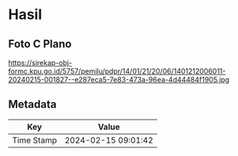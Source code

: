 # Hasil

## Foto C Plano

https://sirekap-obj-formc.kpu.go.id/5757/pemilu/pdpr/14/01/21/20/06/1401212006011-20240215-001827--e287eca5-7e83-473a-96ea-4d44484f1905.jpg


## Metadata

| Key        | Value               |
| ---------- | ------------------- |
| Time Stamp | 2024-02-15 09:01:42 |



